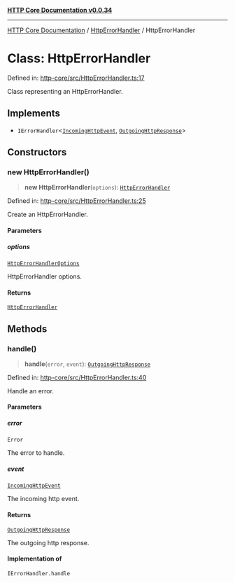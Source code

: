 [**HTTP Core Documentation v0.0.34**](../../README.md)

***

[HTTP Core Documentation](../../modules.md) / [HttpErrorHandler](../README.md) / HttpErrorHandler

# Class: HttpErrorHandler

Defined in: [http-core/src/HttpErrorHandler.ts:17](https://github.com/stonemjs/http-core/blob/1848d2cc8e9419d9e370ae707c528a45d3c2ac5a/src/HttpErrorHandler.ts#L17)

Class representing an HttpErrorHandler.

## Implements

- `IErrorHandler`\<[`IncomingHttpEvent`](../../IncomingHttpEvent/classes/IncomingHttpEvent.md), [`OutgoingHttpResponse`](../../OutgoingHttpResponse/classes/OutgoingHttpResponse.md)\>

## Constructors

### new HttpErrorHandler()

> **new HttpErrorHandler**(`options`): [`HttpErrorHandler`](HttpErrorHandler.md)

Defined in: [http-core/src/HttpErrorHandler.ts:25](https://github.com/stonemjs/http-core/blob/1848d2cc8e9419d9e370ae707c528a45d3c2ac5a/src/HttpErrorHandler.ts#L25)

Create an HttpErrorHandler.

#### Parameters

##### options

[`HttpErrorHandlerOptions`](../interfaces/HttpErrorHandlerOptions.md)

HttpErrorHandler options.

#### Returns

[`HttpErrorHandler`](HttpErrorHandler.md)

## Methods

### handle()

> **handle**(`error`, `event`): [`OutgoingHttpResponse`](../../OutgoingHttpResponse/classes/OutgoingHttpResponse.md)

Defined in: [http-core/src/HttpErrorHandler.ts:40](https://github.com/stonemjs/http-core/blob/1848d2cc8e9419d9e370ae707c528a45d3c2ac5a/src/HttpErrorHandler.ts#L40)

Handle an error.

#### Parameters

##### error

`Error`

The error to handle.

##### event

[`IncomingHttpEvent`](../../IncomingHttpEvent/classes/IncomingHttpEvent.md)

The incoming http event.

#### Returns

[`OutgoingHttpResponse`](../../OutgoingHttpResponse/classes/OutgoingHttpResponse.md)

The outgoing http response.

#### Implementation of

`IErrorHandler.handle`
